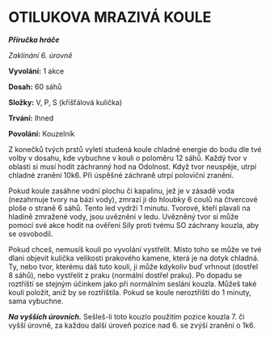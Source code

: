 # OTILUKOVA MRAZIVÁ KOULE

***Příručka hráče***

*Zaklínání 6. úrovně*

**Vyvolání:** 1 akce

**Dosah:** 60 sáhů

**Složky:** V, P, S (křišťálová kulička)

**Trvání:** Ihned

**Povolání:** Kouzelník

Z konečků tvých prstů vyletí studená koule chladné energie do bodu dle tvé volby v dosahu, kde vybuchne v kouli o poloměru 12 sáhů. Každý tvor v oblasti si musí hodit záchranný hod na Odolnost. Když tvor neuspěje, utrpí chladné zranění 10k6. Při úspěšné záchraně utrpí poloviční zranění. 

Pokud koule zasáhne vodní plochu či kapalinu, jež je v zásadě voda (nezahrnuje tvory na bázi vody), zmrazí ji do hloubky 6 coulů na čtvercové ploše o straně 6 sáhů. Tento led vydrží 1 minutu. Tvorové, kteří plavali na hladině zmražené vody, jsou uvěznění v ledu. Uvězněný tvor si může pomocí své akce hodit na ověření Síly proti tvému SO záchrany kouzla, aby se osvobodil. 

Pokud chceš, nemusíš kouli po vyvolání vystřelit. Místo toho se může ve tvé dlani objevit kulička velikosti prakového kamene, která je na dotyk chladná. Ty, nebo tvor, kterému dáš tuto kouli, ji může kdykoliv buď vrhnout (dostřel 8 sáhů), nebo vystřelit z praku (normální dostřel praku). Po dopadu se roztříští se stejným účinkem jako při normálním seslání kouzla. Můžeš také kouli položit, aniž by se roztříštila. Pokud se koule neroztříští do 1 minuty, sama vybuchne.

***Na vyšších úrovních.*** Sešleš-li toto kouzlo použitím pozice kouzla 7. či vyšší úrovně, za každou další úroveň pozice nad 6. se zvýší zranění o 1k6.
